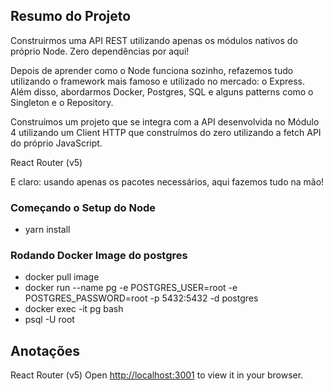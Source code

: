 ## Resumo do Projeto
Construirmos uma API REST utilizando apenas os módulos nativos do próprio Node. Zero dependências por aqui!

Depois de aprender como o Node funciona sozinho, refazemos tudo utilizando o framework mais famoso e utilizado no mercado: o Express. Além disso, abordarmos Docker, Postgres, SQL e alguns patterns como o Singleton e o Repository.

Construímos um projeto que se integra com a API desenvolvida no Módulo 4 utilizando um Client HTTP que construímos do zero utilizando a fetch API do próprio JavaScript.

React Router (v5)

E claro: usando apenas os pacotes necessários, aqui fazemos tudo na mão!



### Começando o Setup do Node
- yarn install

### Rodando Docker Image do postgres
- docker pull image
- docker run --name pg -e POSTGRES_USER=root -e POSTGRES_PASSWORD=root -p 5432:5432 -d postgres
- docker exec -it pg bash
- psql -U root


## Anotações
React Router (v5)
Open [http://localhost:3001](http://localhost:3001) to view it in your browser.

